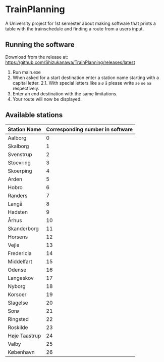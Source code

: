 # TrainPlanning

A University project for 1st semester about making software that prints a table with the trainschedule and finding a route from a users input.

## Running the software
Download from the release at: https://github.com/Shizukanawa/TrainPlanning/releases/latest
1. Run main.exe
2. When asked for a start destination enter a station name starting with a capital letter.
  2.1. With special letters like `æ` `ø` `å` please write `ae` `oe` `aa` respectively.
3. Enter an end destination with the same limitations.
4. Your route will now be displayed.

## Available stations
| Station Name  | Corresponding number in software |
| --------------| -- |
| Aalborg       | 0  |
| Skalborg      | 1  |
| Svenstrup     | 2  |
| Stoevring     | 3  |
| Skoerping     | 4  |
| Arden         | 5  |
| Hobro         | 6  |
| Randers       | 7  |
| Langå         | 8  |
| Hadsten       | 9  |
| Århus         | 10 |
| Skanderborg   | 11 |
| Horsens       | 12 |
| Vejle         | 13 |
| Fredericia    | 14 |
| Middelfart    | 15 |
| Odense        | 16 |
| Langeskov     | 17 |
| Nyborg        | 18 |
| Korsoer       | 19 |
| Slagelse      | 20 |
| Sorø          | 21 |
| Ringsted      | 22 |
| Roskilde      | 23 |
| Høje Taastrup | 24 |
| Valby         | 25 |
| København     | 26 |
